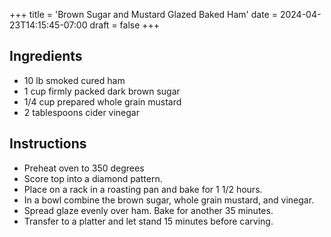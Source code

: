 +++
title = 'Brown Sugar and Mustard Glazed Baked Ham'
date = 2024-04-23T14:15:45-07:00
draft = false
+++

## Ingredients

* 10 lb smoked cured ham
* 1 cup firmly packed dark brown sugar
* 1/4 cup prepared whole grain mustard
* 2 tablespoons cider vinegar

## Instructions

* Preheat oven to 350 degrees
* Score top into a diamond pattern.
* Place on a rack in a roasting pan and bake for 1 1/2 hours.
* In a bowl combine the brown sugar, whole grain mustard, and vinegar.
* Spread glaze evenly over ham. Bake for another 35 minutes.
* Transfer to a platter and let stand 15 minutes before carving.
